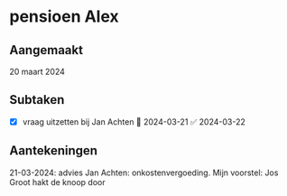 # pensioen Alex
## Aangemaakt 
20 maart 2024
## Subtaken
- [x] vraag uitzetten bij Jan Achten 📅 2024-03-21 ✅ 2024-03-22

## Aantekeningen 
21-03-2024: advies Jan Achten: onkostenvergoeding. Mijn voorstel: Jos Groot hakt de knoop door 